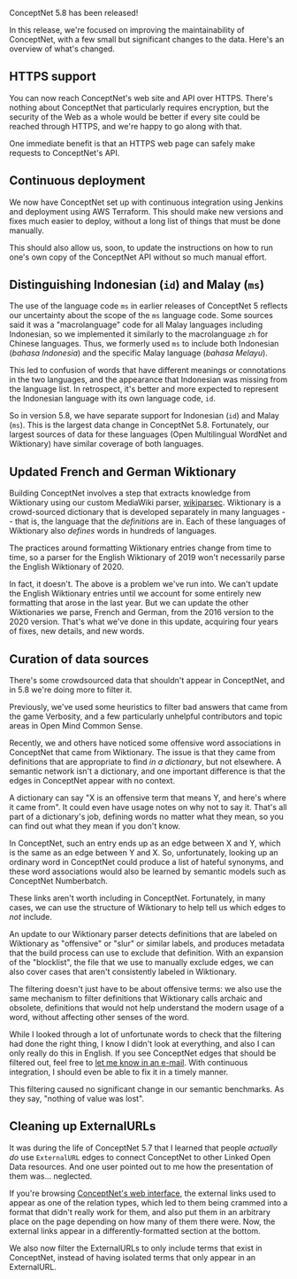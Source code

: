 <!--
.. title: ConceptNet 5.8
.. slug: conceptnet-58
.. date: 2020-05-20 13:20:00 UTC-04:00
.. tags: ConceptNet, Releases
.. category:
.. link:
.. description:
.. type: text
-->

ConceptNet 5.8 has been released!

In this release, we're focused on improving the maintainability of ConceptNet,
with a few small but significant changes to the data. Here's an overview of
what's changed.

## HTTPS support

You can now reach ConceptNet's web site and API over HTTPS. There's nothing
about ConceptNet that particularly requires encryption, but the security of the
Web as a whole would be better if every site could be reached through HTTPS,
and we're happy to go along with that.

One immediate benefit is that an HTTPS web page can safely make requests to
ConceptNet's API.

## Continuous deployment

We now have ConceptNet set up with continuous integration using Jenkins and
deployment using AWS Terraform. This should make new versions and fixes much
easier to deploy, without a long list of things that must be done manually.

This should also allow us, soon, to update the instructions on how to run one's
own copy of the ConceptNet API without so much manual effort.

## Distinguishing Indonesian (`id`) and Malay (`ms`)

The use of the language code `ms` in earlier releases of ConceptNet 5 reflects
our uncertainty about the scope of the `ms` language code. Some sources said it
was a "macrolanguage" code for all Malay languages including Indonesian, so we
implemented it similarly to the macrolanguage `zh` for Chinese languages.
Thus, we formerly used `ms` to include both Indonesian (_bahasa Indonesia_) and
the specific Malay language (_bahasa Melayu_).

This led to confusion of words that have different meanings or connotations in
the two languages, and the appearance that Indonesian was missing from the
language list. In retrospect, it's better and more expected to represent the
Indonesian language with its own language code, `id`.

So in version 5.8, we have separate support for Indonesian (`id`) and Malay
(`ms`). This is the largest data change in ConceptNet 5.8. Fortunately, our
largest sources of data for these languages (Open Multilingual WordNet and
Wiktionary) have similar coverage of both languages.


## Updated French and German Wiktionary

Building ConceptNet involves a step that extracts knowledge from Wiktionary
using our custom MediaWiki parser, [wikiparsec][]. Wiktionary is a
crowd-sourced dictionary that is developed separately in many languages -- that
is, the language that the _definitions_ are in. Each of these languages of
Wiktionary also _defines_ words in hundreds of languages.

[wikiparsec]: https://github.com/LuminosoInsight/wikiparsec

The practices around formatting Wiktionary entries change from time to time, so
a parser for the English Wiktionary of 2019 won't necessarily parse the English
Wiktionary of 2020.

In fact, it doesn't. The above is a problem we've run into. We can't update the
English Wiktionary entries until we account for some entirely new formatting
that arose in the last year. But we can update the other Wiktionaries we parse,
French and German, from the 2016 version to the 2020 version. That's what we've
done in this update, acquiring four years of fixes, new details, and new words.

## Curation of data sources

There's some crowdsourced data that shouldn't appear in ConceptNet, and in 5.8
we're doing more to filter it.

Previously, we've used some heuristics to filter bad answers that came from the
game Verbosity, and a few particularly unhelpful contributors and topic areas
in Open Mind Common Sense.

Recently, we and others have noticed some offensive word associations in
ConceptNet that came from Wiktionary. The issue is that they came from
definitions that are appropriate to find _in a dictionary_, but not elsewhere.
A semantic network isn't a dictionary, and one important difference is that the
edges in ConceptNet appear with no context.

A dictionary can say "X is an offensive term that means Y, and here's where it
came from". It could even have usage notes on why not to say it. That's all
part of a dictionary's job, defining words no matter what they mean, so you can
find out what they mean if you don't know.

In ConceptNet, such an entry ends up as an edge between X and Y, which is the
same as an edge between Y and X. So, unfortunately, looking up an ordinary word
in ConceptNet could produce a list of hateful synonyms, and these word
associations would also be learned by semantic models such as ConceptNet
Numberbatch.

These links aren't worth including in ConceptNet. Fortunately, in many cases,
we can use the structure of Wiktionary to help tell us which edges to _not_
include.

An update to our Wiktionary parser detects definitions that are labeled on
Wiktionary as "offensive" or "slur" or similar labels, and produces metadata
that the build process can use to exclude that definition. With an expansion of
the "blocklist", the file that we use to manually exclude edges, we can also
cover cases that aren't consistently labeled in Wiktionary.

The filtering doesn't just have to be about offensive terms: we also use the
same mechanism to filter definitions that Wiktionary calls archaic and
obsolete, definitions that would not help understand the modern usage of a
word, without affecting other senses of the word.

While I looked through a lot of unfortunate words to check that the filtering
had done the right thing, I know I didn't look at everything, and also I can
only really do this in English. If you see ConceptNet edges that should be
filtered out, feel free to [let me know in an
e-mail](mailto:rspeer@luminoso.com). With continuous integration, I should even
be able to fix it in a timely manner.

This filtering caused no significant change in our semantic benchmarks. As they
say, "nothing of value was lost".


## Cleaning up ExternalURLs

It was during the life of ConceptNet 5.7 that I learned that people _actually
do_ use `ExternalURL` edges to connect ConceptNet to other Linked Open Data
resources. And one user pointed out to me how the presentation of them was...
neglected.

If you're browsing [ConceptNet's web interface][conceptnet], the external links
used to appear as one of the relation types, which led to them being crammed
into a format that didn't really work for them, and also put them in an
arbitrary place on the page depending on how many of them there were. Now, the
external links appear in a differently-formatted section at the bottom.

We also now filter the ExternalURLs to only include terms that exist in
ConceptNet, instead of having isolated terms that only appear in an
ExternalURL.


[conceptnet]: http://conceptnet.io

